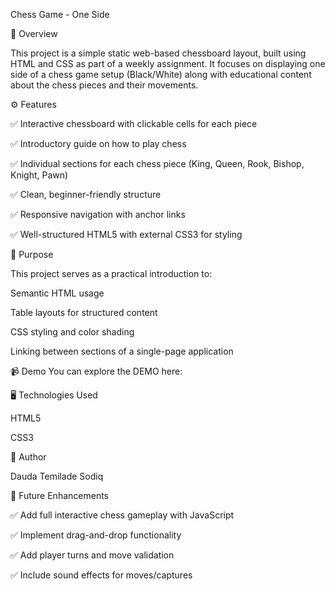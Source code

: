 Chess Game - One Side

📖 Overview

This project is a simple static web-based chessboard layout, built using HTML and CSS as part of a weekly assignment. It focuses on displaying one side of a chess game setup (Black/White) along with educational content about the chess pieces and their movements.

⚙ Features

✅ Interactive chessboard with clickable cells for each piece

✅ Introductory guide on how to play chess

✅ Individual sections for each chess piece (King, Queen, Rook, Bishop, Knight, Pawn)

✅ Clean, beginner-friendly structure

✅ Responsive navigation with anchor links

✅ Well-structured HTML5 with external CSS3 for styling

🎯 Purpose

This project serves as a practical introduction to:

Semantic HTML usage

Table layouts for structured content

CSS styling and color shading

Linking between sections of a single-page application

📹 Demo
You can explore the DEMO here:

🖥 Technologies Used

HTML5

CSS3

👤 Author

Dauda Temilade Sodiq

📌 Future Enhancements

✅ Add full interactive chess gameplay with JavaScript

✅ Implement drag-and-drop functionality

✅ Add player turns and move validation

✅ Include sound effects for moves/captures